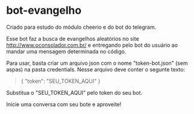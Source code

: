 # bot-evangelho

Criado para estudo do módulo cheerio e do bot do telegram.

Esse bot faz a busca de evangelhos aleatórios no site http://www.oconsolador.com.br/ e entregando pelo bot do usuário ao mandar uma mensagem determinada no código.

Para usar, basta criar um arquivo json com o nome "token-bot.json" (sem aspas) na pasta credentials.
Nesse arquivo deve conter o segunte texto:

>{
>    "token": "SEU_TOKEN_AQUI"
>}

Substitua o "SEU_TOKEN_AQUI" pelo token do seu bot.

Inicie uma conversa com seu bote e aproveite!
